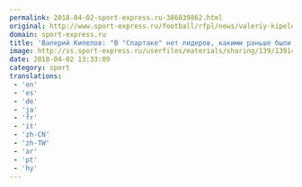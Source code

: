 ```yaml
---
permalink: 2018-04-02-sport-express.ru-386839862.html
original: http://www.sport-express.ru/football/rfpl/news/valeriy-kipelov-v-spartake-net-liderov-kakimi-ranshe-byli-tihonov-titov-1391488/
domain: sport-express.ru
title: 'Валерий Кипелов: "В "Спартаке" нет лидеров, какими раньше были Тихонов, Титов"'
image: http://ss.sport-express.ru/userfiles/materials/sharing/139/1391488.jpg
date: 2018-04-02 13:33:09
category: sport
translations: 
 - 'en'
 - 'es'
 - 'de'
 - 'ja'
 - 'fr'
 - 'it'
 - 'zh-CN'
 - 'zh-TW'
 - 'ar'
 - 'pt'
 - 'hy'
---
```


